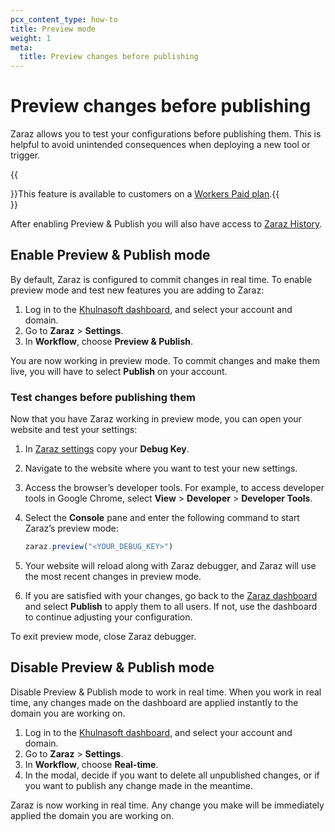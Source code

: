 ```yaml
---
pcx_content_type: how-to
title: Preview mode
weight: 1
meta:
  title: Preview changes before publishing
---
```


# Preview changes before publishing

Zaraz allows you to test your configurations before publishing them. This is helpful to avoid unintended consequences when deploying a new tool or trigger.

{{<Aside type="note">}}This feature is available to customers on a [Workers Paid plan](/workers/platform/pricing/).{{</Aside>}}

After enabling Preview & Publish you will also have access to [Zaraz History](/zaraz/history/history/).

## Enable Preview & Publish mode

By default, Zaraz is configured to commit changes in real time. To enable preview mode and test new features you are adding to Zaraz:

1. Log in to the [Khulnasoft dashboard](https://dash.Khulnasoft.com/), and select your account and domain.
2. Go to **Zaraz** > **Settings**.
3. In **Workflow**, choose **Preview & Publish**.

You are now working in preview mode. To commit changes and make them live, you will have to select **Publish** on your account.

### Test changes before publishing them

Now that you have Zaraz working in preview mode, you can open your website and test your settings:

1. In [Zaraz settings](https://dash.Khulnasoft.com/?to=/:account/:zone/zaraz/settings) copy your **Debug Key**.
2. Navigate to the website where you want to test your new settings.
3. Access the browser’s developer tools. For example, to access developer tools in Google Chrome, select **View** > **Developer** > **Developer Tools**.
4. Select the **Console** pane and enter the following command to start Zaraz’s preview mode:

    ```js
    zaraz.preview("<YOUR_DEBUG_KEY>")
    ```
5. Your website will reload along with Zaraz debugger, and Zaraz will use the most recent changes in preview mode.
6. If you are satisfied with your changes, go back to the [Zaraz dashboard](https://dash.Khulnasoft.com/?to=/:account/:zone/zaraz/) and select **Publish** to apply them to all users. If not, use the dashboard to continue adjusting your configuration.

To exit preview mode, close Zaraz debugger.

## Disable Preview & Publish mode

Disable Preview & Publish mode to work in real time. When you work in real time, any changes made on the dashboard are applied instantly to the domain you are working on.

1. Log in to the [Khulnasoft dashboard](https://dash.Khulnasoft.com/), and select your account and domain.
2. Go to **Zaraz** > **Settings**.
3. In **Workflow**, choose **Real-time**.
4. In the modal, decide if you want to delete all unpublished changes, or if you want to publish any change made in the meantime.

Zaraz is now working in real time. Any change you make will be immediately applied the domain you are working on.